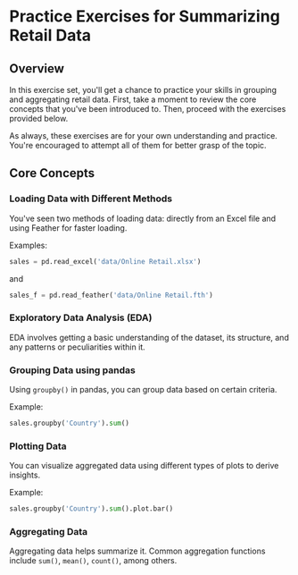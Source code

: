 # Practice Exercises for Summarizing Retail Data

## Overview

In this exercise set, you'll get a chance to practice your skills in grouping and aggregating retail data. First, take a moment to review the core concepts that you've been introduced to. Then, proceed with the exercises provided below.

As always, these exercises are for your own understanding and practice. You're encouraged to attempt all of them for better grasp of the topic.

## Core Concepts

### Loading Data with Different Methods

You've seen two methods of loading data: directly from an Excel file and using Feather for faster loading.

Examples:

```python
sales = pd.read_excel('data/Online Retail.xlsx')
```

and 

```python
sales_f = pd.read_feather('data/Online Retail.fth')
```

### Exploratory Data Analysis (EDA)

EDA involves getting a basic understanding of the dataset, its structure, and any patterns or peculiarities within it.

### Grouping Data using pandas

Using `groupby()` in pandas, you can group data based on certain criteria.

Example:

```python
sales.groupby('Country').sum()
```

### Plotting Data

You can visualize aggregated data using different types of plots to derive insights.

Example:

```python
sales.groupby('Country').sum().plot.bar()
```

### Aggregating Data

Aggregating data helps summarize it. Common aggregation functions include `sum()`, `mean()`, `count()`, among others.
